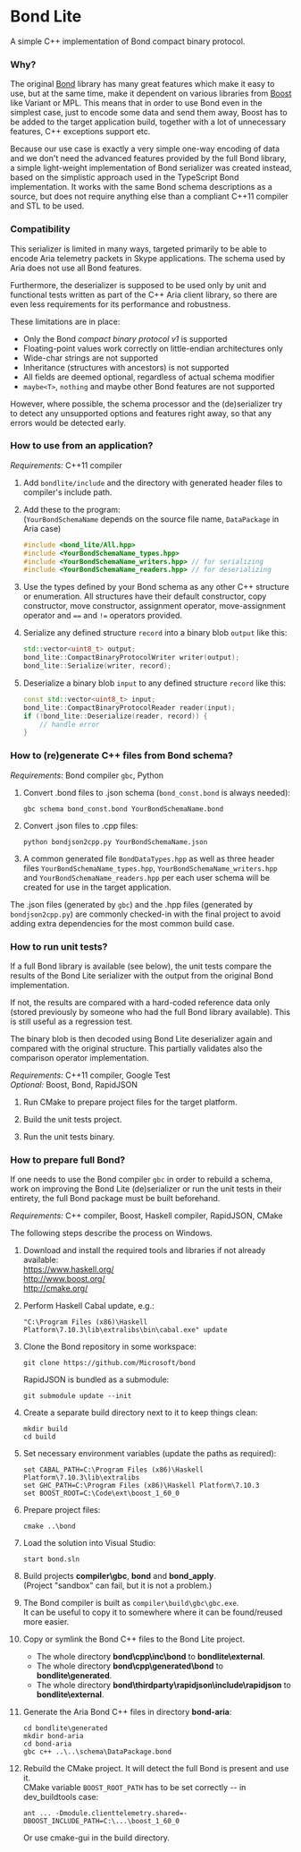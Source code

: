 Bond Lite
=========

A simple C++ implementation of Bond compact binary protocol.

### Why?

The original [Bond](https://github.com/Microsoft/bond/) library has many
great features which make it easy to use, but at the same time, make it
dependent on various libraries from [Boost](http://www.boost.org/) like
Variant or MPL. This means that in order to use Bond even in the
simplest case, just to encode some data and send them away, Boost has to
be added to the target application build, together with a lot of
unnecessary features, C++ exceptions support etc.

Because our use case is exactly a very simple one-way encoding of data
and we don't need the advanced features provided by the full Bond
library, a simple light-weight implementation of Bond serializer was
created instead, based on the simplistic approach used in the TypeScript
Bond implementation. It works with the same Bond schema descriptions as
a source, but does not require anything else than a compliant C++11
compiler and STL to be used.

### Compatibility

This serializer is limited in many ways, targeted primarily to be able
to encode Aria telemetry packets in Skype applications. The schema used
by Aria does not use all Bond features.

Furthermore, the deserializer is supposed to be used only by unit and
functional tests written as part of the C++ Aria client library, so
there are even less requirements for its performance and robustness.

These limitations are in place:

-   Only the Bond *compact binary protocol v1* is supported
-   Floating-point values work correctly on little-endian architectures
    only
-   Wide-char strings are not supported
-   Inheritance (structures with ancestors) is not supported
-   All fields are deemed optional, regardless of actual schema modifier
-   `maybe<T>`, `nothing` and maybe other Bond features are not
    supported

However, where possible, the schema processor and the (de)serializer try
to detect any unsupported options and features right away, so that any
errors would be detected early.

### How to use from an application?

*Requirements:* C++11 compiler

1.  Add `bondlite/include` and the directory with generated header files
    to compiler's include path.

2.  Add these to the program:  
    (`YourBondSchemaName` depends on the source file name, `DataPackage`
    in Aria case)

    ``` cpp
    #include <bond_lite/All.hpp>
    #include <YourBondSchemaName_types.hpp>
    #include <YourBondSchemaName_writers.hpp> // for serializing
    #include <YourBondSchemaName_readers.hpp> // for deserializing
    ```

3.  Use the types defined by your Bond schema as any other C++ structure
    or enumeration. All structures have their default constructor, copy
    constructor, move constructor, assignment operator, move-assignment
    operator and `==` and `!=` operators provided.

4.  Serialize any defined structure `record` into a binary blob `output`
    like this:

    ``` cpp
    std::vector<uint8_t> output;
    bond_lite::CompactBinaryProtocolWriter writer(output);
    bond_lite::Serialize(writer, record);
    ```

5.  Deserialize a binary blob `input` to any defined structure `record`
    like this:

    ``` cpp
    const std::vector<uint8_t> input;
    bond_lite::CompactBinaryProtocolReader reader(input);
    if (!bond_lite::Deserialize(reader, record)) {
        // handle error
    }
    ```

### How to (re)generate C++ files from Bond schema?

*Requirements:* Bond compiler `gbc`, Python

1.  Convert .bond files to .json schema (`bond_const.bond` is always
    needed):

        gbc schema bond_const.bond YourBondSchemaName.bond

2.  Convert .json files to .cpp files:

        python bondjson2cpp.py YourBondSchemaName.json

3.  A common generated file `BondDataTypes.hpp` as well as three header
    files `YourBondSchemaName_types.hpp`,
    `YourBondSchemaName_writers.hpp` and
    `YourBondSchemaName_readers.hpp` per each user schema will be
    created for use in the target application.

The .json files (generated by `gbc`) and the .hpp files (generated by
`bondjson2cpp.py`) are commonly checked-in with the final project to
avoid adding extra dependencies for the most common build case.

### How to run unit tests?

If a full Bond library is available (see below), the unit tests compare
the results of the Bond Lite serializer with the output from the
original Bond implementation.

If not, the results are compared with a hard-coded reference data only
(stored previously by someone who had the full Bond library available).
This is still useful as a regression test.

The binary blob is then decoded using Bond Lite deserializer again and
compared with the original structure. This partially validates also the
comparison operator implementation.

*Requirements:* C++11 compiler, Google Test  
*Optional:* Boost, Bond, RapidJSON

1.  Run CMake to prepare project files for the target platform.

2.  Build the unit tests project.

3.  Run the unit tests binary.

### How to prepare full Bond?

If one needs to use the Bond compiler `gbc` in order to rebuild a
schema, work on improving the Bond Lite (de)serializer or run the unit
tests in their entirety, the full Bond package must be built beforehand.

*Requirements:* C++ compiler, Boost, Haskell compiler, RapidJSON, CMake

The following steps describe the process on Windows.

1.  Download and install the required tools and libraries if not already
    available:  
    <https://www.haskell.org/>  
    <http://www.boost.org/>  
    <http://cmake.org/>

2.  Perform Haskell Cabal update, e.g.:

        "C:\Program Files (x86)\Haskell Platform\7.10.3\lib\extralibs\bin\cabal.exe" update

3.  Clone the Bond repository in some workspace:

        git clone https://github.com/Microsoft/bond

    RapidJSON is bundled as a submodule:

        git submodule update --init

4.  Create a separate build directory next to it to keep things clean:

        mkdir build
        cd build

5.  Set necessary environment variables (update the paths as required):

        set CABAL_PATH=C:\Program Files (x86)\Haskell Platform\7.10.3\lib\extralibs
        set GHC_PATH=C:\Program Files (x86)\Haskell Platform\7.10.3
        set BOOST_ROOT=C:\Code\ext\boost_1_60_0

6.  Prepare project files:

        cmake ..\bond

7.  Load the solution into Visual Studio:

        start bond.sln

8.  Build projects **compiler\\gbc**, **bond** and **bond\_apply**.  
    (Project "sandbox" can fail, but it is not a problem.)

9.  The Bond compiler is built as `compiler\build\gbc\gbc.exe`.  
    It can be useful to copy it to somewhere where it can be
    found/reused more easier.

10. Copy or symlink the Bond C++ files to the Bond Lite project.
    -   The whole directory **bond\\cpp\\inc\\bond** to
        **bondlite\\external**.
    -   The whole directory **bond\\cpp\\generated\\bond** to
        **bondlite\\generated**.
    -   The whole directory
        **bond\\thirdparty\\rapidjson\\include\\rapidjson** to
        **bondlite\\external**.

11. Generate the Aria Bond C++ files in directory **bond-aria**:

        cd bondlite\generated
        mkdir bond-aria
        cd bond-aria
        gbc c++ ..\..\schema\DataPackage.bond

12. Rebuild the CMake project. It will detect the full Bond is present
    and use it.  
    CMake variable `BOOST_ROOT_PATH` has to be set correctly -- in
    dev\_buildtools case:

        ant ... -Dmodule.clienttelemetry.shared=-DBOOST_INCLUDE_PATH=C:\...\boost_1_60_0

    Or use cmake-gui in the build directory.


